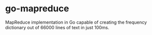 # go-mapreduce
MapReduce implementation in Go capable of creating the frequency dictionary out of 66000 lines of text in just 100ms.
